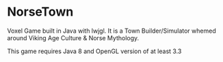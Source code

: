 # NorseTown 
Voxel Game built in Java with lwjgl.
It is a Town Builder/Simulator whemed around Viking Age Culture & Norse Mythology.

This game requires Java 8 and OpenGL version of at least 3.3

